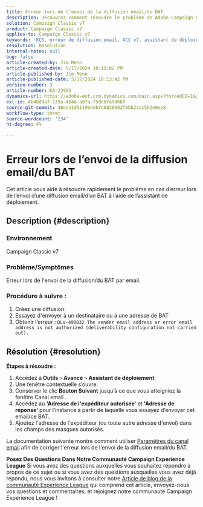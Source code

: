 ```yaml
---
title: Erreur lors de l’envoi de la diffusion email/du BAT
description: Découvrez comment résoudre le problème de Adobe Campaign Classic en cas d’erreur lors de l’envoi d’un email de diffusion/BAT à l’aide de l’assistant de déploiement.
solution: Campaign Classic v7
product: Campaign Classic v7
applies-to: Campaign Classic v7
keywords: 'KCS, erreur de diffusion email, ACC v7, assistant de déploiement '
resolution: Resolution
internal-notes: null
bug: false
article-created-by: Jim Menn
article-created-date: 5/17/2024 10:13:02 PM
article-published-by: Jim Menn
article-published-date: 5/17/2024 10:13:42 PM
version-number: 3
article-number: KA-22995
dynamics-url: https://adobe-ent.crm.dynamics.com/main.aspx?forceUCI=1&pagetype=entityrecord&etn=knowledgearticle&id=b437469d-9a14-ef11-9f8a-6045bd006268
exl-id: 4b48d9a7-235a-4b46-a87a-f5de6fa9d6bf
source-git-commit: 40cea1d5119beeb7d8836982f8bb24c15b2e0eb8
workflow-type: tm+mt
source-wordcount: '234'
ht-degree: 4%

---
```


# Erreur lors de l’envoi de la diffusion email/du BAT


Cet article vous aide à résoudre rapidement le problème en cas d’erreur lors de l’envoi d’une diffusion email/d’un BAT à l’aide de l’assistant de déploiement.

## Description {#description}


### <b>Environnement</b>

Campaign Classic v7



### <b>Problème/Symptômes</b>

Erreur lors de l&#39;envoi de la diffusion/du BAT par email.

### <b>Procédure à suivre :</b>

1. Créez une diffusion.
2. Essayez d&#39;envoyer à un destinataire ou à une adresse de BAT
3. Obtenir l’erreur : `DLV-490032 The sender email address or error email address is not authorized (deliverability configuration not carried out).`



## Résolution {#resolution}

<b>Étapes à résoudre :</b>
1. Accédez à<b> Outils </b>`>`  <b>Avancé</b> `>`  <b>Assistant de déploiement</b>
2. Une fenêtre contextuelle s’ouvre.
3. Conserver le clic <b>Bouton Suivant</b> jusqu’à ce que vous atteigniez la fenêtre Canal email .
4. Accédez au <b>&#39;Adresse de l&#39;expéditeur autorisée</b>&#39; et<b> &#39;Adresse de réponse&#39; </b>pour l’instance à partir de laquelle vous essayez d’envoyer cet email/ce BAT.
5. Ajoutez l&#39;adresse de l&#39;expéditeur (ou toute autre adresse d&#39;envoi) dans les champs des masques autorisés.




La documentation suivante montre comment utiliser [Paramètres du canal email](https://experienceleague.adobe.com/docs/campaign-classic/using/installing-campaign-classic/initial-configuration/deploying-an-instance.html#email-channel-parameters) afin de corriger l&#39;erreur lors de l&#39;envoi de la diffusion email/du BAT.


<b>Posez Des Questions Dans Notre Communauté Campaign Experience League</b>
Si vous avez des questions auxquelles vous souhaitez répondre à propos de ce sujet ou si vous avez des questions auxquelles vous avez déjà répondu, nous vous invitons à consulter notre [Article de blog de la communauté Experience League](https://experienceleaguecommunities.adobe.com/t5/adobe-campaign-classic-blogs/introducing-top-kcs-articles-curated-for-your-troubleshooting/bc-p/672426#M132 "Lien de suivi") qui comprend cet article, envoyez-nous vos questions et commentaires, et rejoignez notre communauté Campaign Experience League !

